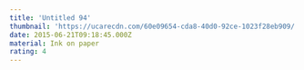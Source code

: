 ```yaml
---
title: 'Untitled 94'
thumbnail: 'https://ucarecdn.com/60e09654-cda8-40d0-92ce-1023f28eb909/'
date: 2015-06-21T09:18:45.000Z
material: Ink on paper
rating: 4
---
```

